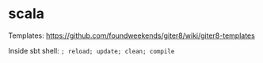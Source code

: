 # scala

Templates: https://github.com/foundweekends/giter8/wiki/giter8-templates

Inside sbt shell: ```; reload; update; clean; compile ```

